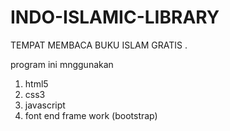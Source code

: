 # INDO-ISLAMIC-LIBRARY
TEMPAT MEMBACA BUKU ISLAM GRATIS .

program ini mnggunakan 
1. html5
2. css3
3. javascript
4. font end frame work (bootstrap)


